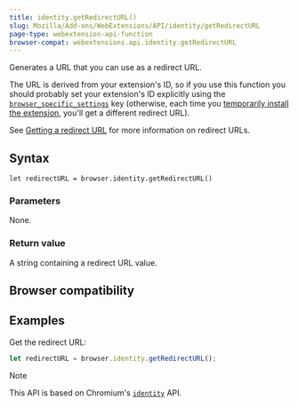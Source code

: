 ```yaml
---
title: identity.getRedirectURL()
slug: Mozilla/Add-ons/WebExtensions/API/identity/getRedirectURL
page-type: webextension-api-function
browser-compat: webextensions.api.identity.getRedirectURL
---
```




Generates a URL that you can use as a redirect URL.

The URL is derived from your extension's ID, so if you use this function you should probably set your extension's ID explicitly using the [`browser_specific_settings`](/Mozilla/Add-ons/WebExtensions/manifest.json/browser_specific_settings) key (otherwise, each time you [temporarily install the extension](https://extensionworkshop.com/documentation/develop/temporary-installation-in-firefox/), you'll get a different redirect URL).

See [Getting a redirect URL](/Mozilla/Add-ons/WebExtensions/API/identity#getting_the_redirect_url) for more information on redirect URLs.

## Syntax

```js-nolint
let redirectURL = browser.identity.getRedirectURL()
```

### Parameters

None.

### Return value

A string containing a redirect URL value.

## Browser compatibility



## Examples

Get the redirect URL:

```js
let redirectURL = browser.identity.getRedirectURL();
```



> [!NOTE]
> This API is based on Chromium's [`identity`](https://developer.chrome.com/docs/extensions/reference/api/identity) API.
